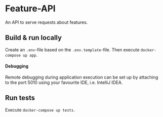# Feature-API
An API to serve requests about features.

## Build & run locally 

Create an `.env`-file based on the `.env.template`-file. Then execute `docker-compose up app`.

#### Debugging

Remote debugging during application execution can be set up by attaching to the port 5010 using your favourite IDE, i.e. IntelliJ IDEA.


## Run tests

Execute `docker-compose up tests`.
